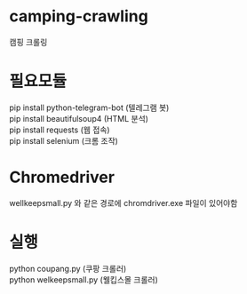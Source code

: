# camping-crawling
캠핑 크롤링  

# 필요모듈
pip install python-telegram-bot (텔레그램 봇)  
pip install beautifulsoup4 (HTML 분석)  
pip install requests (웹 접속)  
pip install selenium (크롬 조작)  

# Chromedriver
wellkeepsmall.py 와 같은 경로에 chromdriver.exe 파일이 있어야함

# 실행
python coupang.py (쿠팡 크롤러)  
python welkeepsmall.py (웰킵스몰 크롤러)  
